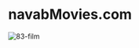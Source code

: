 # navabMovies.com
![83-film](https://user-images.githubusercontent.com/99875231/155886662-9e752ba8-5fa0-4ac3-8875-346610989c87.jpg)
